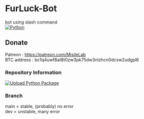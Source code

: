 # FurLuck-Bot
bot using slash command   
[![Python](https://img.shields.io/badge/python-latest-blue.svg?logo=python)](https://python.org)

## Donate
Patreon : https://patreon.com/MisileLab   
BTC address : bc1q4uwf8at8t0zw3pk75dw3nlzhcn0dcsw2udgpl6

### Repository Information
[![Upload Python Package](https://github.com/MisileLab/FurLuck-Bot/actions/workflows/python-publish.yml/badge.svg)](https://github.com/MisileLab/FurLuck-Bot/actions/workflows/python-publish.yml)   

### Branch
main = stable, (probably) no error   
dev = unstable, many error
